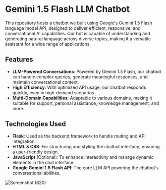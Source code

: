 # Gemini 1.5 Flash LLM Chatbot

This repository hosts a chatbot we built using Google's Gemini 1.5 Flash language model API, designed to deliver efficient, responsive, and conversational AI capabilities. Our bot is capable of understanding and generating natural language across diverse topics, making it a versatile assistant for a wide range of applications.

## Features

- **LLM-Powered Conversations**: Powered by Gemini 1.5 Flash, our chatbot can handle complex queries, generate meaningful responses, and maintain conversational context.
- **High Efficiency**: With optimized API usage, our chatbot responds quickly, even in high-demand scenarios.
- **Multi-Domain Capabilities**: Adaptable to various domains, making it suitable for support, personal assistance, knowledge management, and more.

## Technologies Used

- **Flask**: Used as the backend framework to handle routing and API integration.
- **HTML & CSS**: For structuring and styling the chatbot interface, ensuring a user-friendly design.
- **JavaScript** (Optional): To enhance interactivity and manage dynamic elements in the chat interface.
- **Google Gemini 1.5 Flash API**: The core LLM API powering the chatbot's conversational abilities.

![Screenshot (820)](https://github.com/user-attachments/assets/6c7f347e-a1f7-42c3-ba6e-f415519ba1e9)
